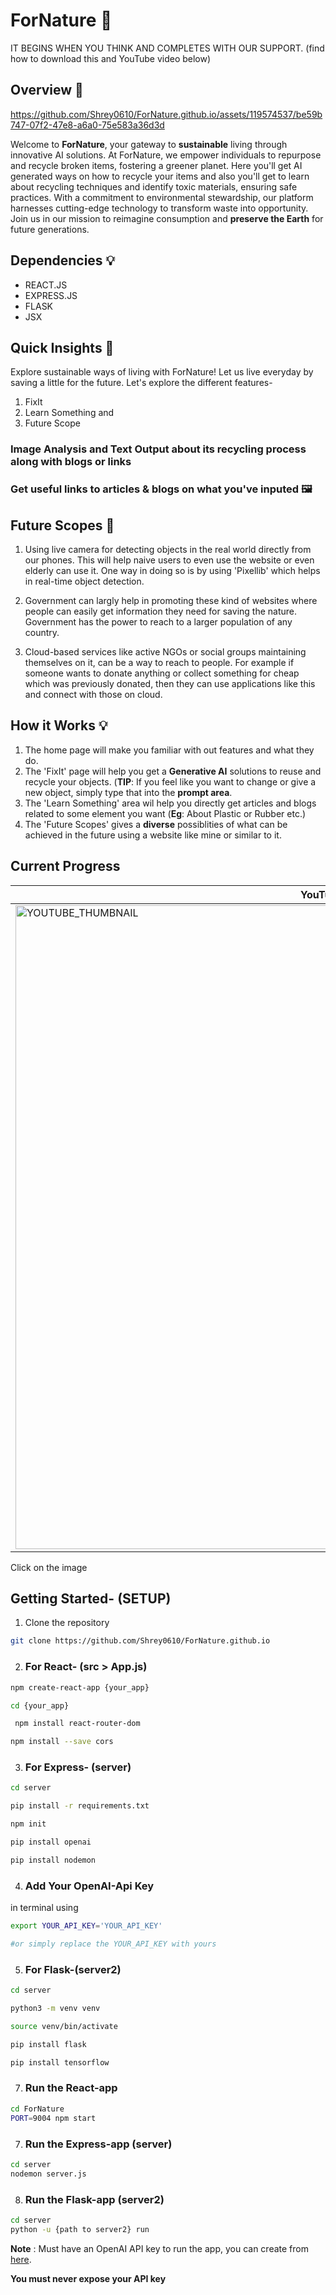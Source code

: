 # ForNature 🍃
 IT BEGINS WHEN YOU THINK AND COMPLETES WITH OUR SUPPORT.
(find how to download this and YouTube video below) 

## Overview 🚀

https://github.com/Shrey0610/ForNature.github.io/assets/119574537/be59b747-07f2-47e8-a6a0-75e583a36d3d


Welcome to **ForNature**, your gateway to **sustainable** living through innovative AI solutions. At ForNature, we empower individuals to repurpose and recycle broken items, fostering a greener planet. Here you'll get AI generated ways on how to recycle your items and also you'll get to learn about recycling techniques and identify toxic materials, ensuring safe practices. With a commitment to environmental stewardship, our platform harnesses cutting-edge technology to transform waste into opportunity. Join us in our mission to reimagine consumption and **preserve the Earth** for future generations.

## Dependencies 💡
- REACT.JS
- EXPRESS.JS
- FLASK
- JSX

## Quick Insights 💪 

Explore sustainable ways of living with ForNature! Let us live everyday by saving a little for the future.
Let's explore the different features- 
1. FixIt
2. Learn Something and
3. Future Scope
   
### Image Analysis and Text Output about its recycling process along with blogs or links 
### Get useful links to articles & blogs on what you've inputed  🖼


## Future Scopes 🏃

1. Using live camera for detecting objects in the real world directly from our phones. This will help naive users to even use the website or even elderly can use it. One way in doing so is by using 'Pixellib' which helps in real-time object detection.

2. Government can largly help in promoting these kind of websites where people can easily get information they need for saving the nature. Government has the power to reach to a larger population of any country.

3. Cloud-based services like active NGOs or social groups maintaining themselves on it, can be a way to reach to people. For example if someone wants to donate anything or collect something for cheap which was previously donated, then they can use applications like this and connect with those on cloud.

   
## How it Works 💡

1. The home page will make you familiar with out features and what they do.
2. The 'FixIt' page will help you get a **Generative AI** solutions to reuse and recycle your objects. (**TIP**: If you feel like you want to change or give a new object, simply type that into the **prompt area**.
3. The 'Learn Something' area wil help you directly get articles and blogs related to some element you want (**Eg**: About Plastic or Rubber etc.)
4. The 'Future Scopes' gives a **diverse** possiblities of what can be achieved in the future using a website like mine or similar to it.




## Current Progress
| YouTube Video |
|----------------|
|<a href="https://youtu.be/TzULgZDepis"><img width="1030" alt="YOUTUBE_THUMBNAIL" src="https://github.com/Shrey0610/ForNature.github.io/assets/119574537/f1745dfb-6f52-4199-af97-d28bbf0bee39">
Click on the image</a>


## Getting Started- (SETUP)

1. Clone the repository
```bash
git clone https://github.com/Shrey0610/ForNature.github.io
```


2. ### For React- (src > App.js)
```bash
npm create-react-app {your_app}
```

```bash
cd {your_app}
```

```bash
 npm install react-router-dom
```


```bash
npm install --save cors
```

3. ### For Express- (server)
```bash
cd server
```

```bash
pip install -r requirements.txt
```

```bash
npm init
```

```bash
pip install openai
```

```bash
pip install nodemon
```


4. ### Add Your OpenAI-Api Key
in terminal using
```bash
export YOUR_API_KEY='YOUR_API_KEY'
```
```bash
#or simply replace the YOUR_API_KEY with yours
```


5. ### For Flask-(server2)
```bash
cd server
```

```bash
python3 -m venv venv
```

```bash
source venv/bin/activate
```

```bash
pip install flask
```


```bash
pip install tensorflow
```



7. ### Run the React-app
```bash
cd ForNature
PORT=9004 npm start
```


7. ### Run the Express-app (server)
```bash
cd server
nodemon server.js
```

8. ### Run the Flask-app (server2)
```bash
cd server
python -u {path to server2} run
```

**Note** : Must have an OpenAI API key to run the app, you can create from [here](https://openai.com).

**You must never expose your API key**
